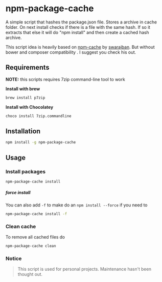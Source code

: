 # npm-package-cache

A simple script that hashes the package.json file. Stores a archive in cache folder. On next install checks if there is a file with the same hash. If so it extracts that else it will do "npm install" and then create a cached hash archive.

This script idea is heavily based on [npm-cache](https://github.com/swarajban/npm-cache) by [swarajban](https://github.com/swarajban). But without bower and composer compatibility	. I suggest you check his out.

## Requirements

**NOTE:** this scripts requires 7zip command-line tool to work

**Install with brew**

```bash
brew install p7zip
```

**Install with Chocolatey**

```bash
choco install 7zip.commandline
```

## Installation

```bash
npm install -g npm-package-cache
```

## Usage

### Install packages

```bash
npm-package-cache install
```

##### force install

You can also add `-f` to make do an `npm install --force` if you need to

```bash
npm-package-cache install -f
```

### Clean cache

To remove all cached files do

```bash
npm-package-cache clean
```

### Notice

> This script is used for personal projects. Maintenance hasn't been thought out.